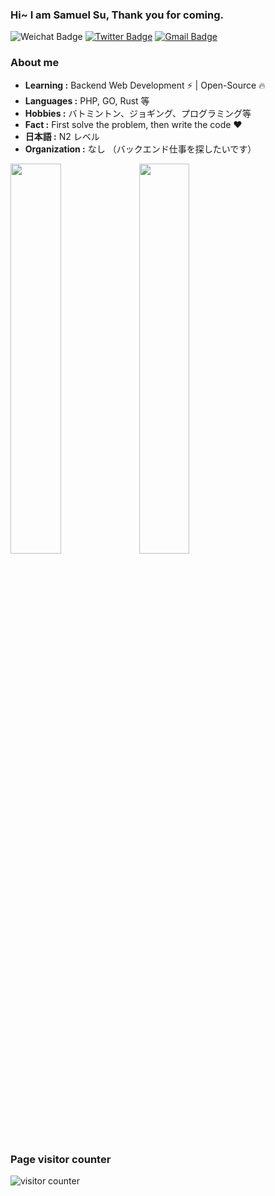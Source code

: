 ### Hi~ I am Samuel Su, Thank you for coming.

![Weichat Badge](https://img.shields.io/badge/-suhanyujie-58CC02?style=flat-square&logo=wechat&logoColor=white&link=https://x.com/suhanyujie) 
[![Twitter Badge](https://img.shields.io/badge/-suhanyujie-1ca0f1?style=flat-square&logo=twitter&logoColor=white&link=https://x.com/suhanyujie)](https://x.com/suhanyujie)
[![Gmail Badge](https://img.shields.io/badge/M-eMail-blue)](mailto:suhanyujie@qq.com)

### About me

-  **Learning :** Backend Web Development :zap: | Open-Source :fire:	
-  **Languages :** PHP, GO, Rust 等
-  **Hobbies :** バトミントン、ジョギング、プログラミング等
-  **Fact :** First solve the problem, then write the code :heart:
-  **日本語 :** N2 レベル 
-  **Organization :** なし （バックエンド仕事を探したいです）

<p align="left">
  <img src="https://github-readme-stats.vercel.app/api?username=suhanyujie&show_icons=true&layout=compact&theme=radical" style="width: 40%; max-width: 40%; min-width: 40%;">
  <img src="https://github-readme-stats.vercel.app/api/top-langs/?username=suhanyujie&layout=compact&count_private=true&theme=radical" style="width: 40%; max-width: 40%; min-width: 40%;">
</p>


### Page visitor counter

![visitor counter](https://profile-counter.glitch.me/suhanyujie/count.svg)
